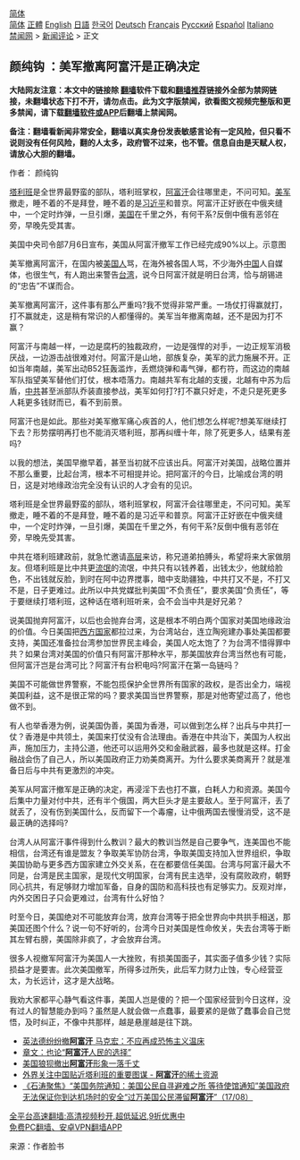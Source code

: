  <!-- 面包屑导航 --> <div class="breadcrumb"><!-- GTranslate: https://gtranslate.io/ -->  <div class="switcher notranslate">  <div class="selected">  <a href="#" onclick="return false;"> 简体</a>  </div>  <div class="option">  <a href="https://www.bannedbook.org" onclick="doGTranslate('zh-CN|zh-CN');jQuery('div.switcher div.selected a').html(jQuery(this).html());return false;" title="简体中文" class="nturl selected"> 简体</a>  <a href="https://www.bannedbook.org/zh-tw/" onclick="doGTranslate('zh-CN|zh-TW');jQuery('div.switcher div.selected a').html(jQuery(this).html());return false;" title="繁體中文" class="nturl"> 正體</a>  <a href="https://www.bannedbook.org/en/" onclick="doGTranslate('zh-CN|en');jQuery('div.switcher div.selected a').html(jQuery(this).html());return false;" title="English" class="nturl"> English</a>  <a href="https://www.bannedbook.org/ja/" onclick="doGTranslate('zh-CN|ja');jQuery('div.switcher div.selected a').html(jQuery(this).html());return false;" title="日本語" class="nturl"> 日語</a>  <a href="https://www.bannedbook.org/ko/" onclick="doGTranslate('zh-CN|ko');jQuery('div.switcher div.selected a').html(jQuery(this).html());return false;" title="한국어" class="nturl"> 한국어</a>  <a href="https://www.bannedbook.org/de/" onclick="doGTranslate('zh-CN|de');jQuery('div.switcher div.selected a').html(jQuery(this).html());return false;" title="Deutsch" class="nturl"> Deutsch</a>  <a href="https://www.bannedbook.org/fr/" onclick="doGTranslate('zh-CN|fr');jQuery('div.switcher div.selected a').html(jQuery(this).html());return false;" title="Français" class="nturl"> Français</a>  <a href="https://www.bannedbook.org/ru/" onclick="doGTranslate('zh-CN|ru');jQuery('div.switcher div.selected a').html(jQuery(this).html());return false;" title="Русский" class="nturl"> Русский</a>  <a href="https://www.bannedbook.org/es/" onclick="doGTranslate('zh-CN|es');jQuery('div.switcher div.selected a').html(jQuery(this).html());return false;" title="Español" class="nturl"> Español</a>  <a href="https://www.bannedbook.org/it/" onclick="doGTranslate('zh-CN|it');jQuery('div.switcher div.selected a').html(jQuery(this).html());return false;" title="Italiano" class="nturl"> Italiano</a>  </div>  </div>      <div class='breadcrumb-sub'><!-- Breadcrumb NavXT 6.3.0 --> <a href="https://www.bannedbook.org/" class="home">禁闻网</a> &gt; <a href="https://www.bannedbook.org/bnews/comments/" class="category">新闻评论</a> &gt; 正文</div></div><h2>颜纯钩 ：美军撤离阿富汗是正确决定</h2> <p class="notice"><b>大陆网友注意：本文中的链接除 <a href="https://github.com/bannedbook/fanqiang" >翻墙</a>软件下载和<a href="https://github.com/killgcd/justmysocks/blob/master/README.md">翻墙推荐</a>链接外全部为禁网链接，未翻墙状态下打不开，请勿点击。此为文字版禁闻，欲看图文视频完整版和更多禁闻，请下载<a href="https://github.com/bannedbook/fanqiang">翻墙软件或APP</a>后翻墙上禁闻网。</p><p>备注：翻墙看新闻非常安全，翻墙以真实身份发表敏感言论有一定风险，但只看不说则没有任何风险，翻的人太多，政府管不过来，也不管。信息自由是天赋人权，请放心大胆的翻墙。</b></p>  <div class="entry"> <p>作者： 颜纯钩</p> <p id="summary"><a href="https://www.bannedbook.org/bnews/tag/%e5%a1%94%e5%88%a9%e7%8f%ad/" class="st_tag internal_tag" rel="tag" title="标签 塔利班 下的日志">塔利班</a>是全世界最野蛮的部队，塔利班掌权，<a href="https://www.bannedbook.org/bnews/tag/%e9%98%bf%e5%af%8c%e6%b1%97/" class="st_tag internal_tag" rel="tag" title="标签 阿富汗 下的日志">阿富汗</a>会往哪里走，不问可知。<a href="https://www.bannedbook.org/bnews/tag/%e7%be%8e%e5%86%9b/" class="st_tag internal_tag" rel="tag" title="标签 美军 下的日志">美军</a>撤走，睡不着的不是拜登，睡不着的是<a href="https://www.bannedbook.org/bnews/tag/%e4%b9%a0%e8%bf%91%e5%b9%b3/" class="st_tag internal_tag" rel="tag" title="标签 习近平 下的日志">习近平</a>和普京。阿富汗正好嵌在中俄夹缝中，一个定时炸弹，一旦引爆，<a href="https://www.bannedbook.org/bnews/tag/%e7%be%8e%e5%9b%bd/" class="st_tag internal_tag" rel="tag" title="标签 美国 下的日志">美国</a>在千里之外，有何干系?反倒中俄有恶邻在旁，早晚先受其害。</p> <p id="conimg">美国中央司令部7月6日宣布，美国从阿富汗撤军工作已经完成90%以上。示意图</p> <p>美军撤离阿富汗，在国内被<a href="https://www.bannedbook.org/bnews/tag/%E7%BE%8E%E5%9B%BD%E4%BA%BA/" class="st_tag internal_tag" rel="tag" title="标签 美国人 下的日志">美国人</a>骂，在海外被各国人骂，不少海外<span class='wp_keywordlink_affiliate'><a href="https://www.bannedbook.org/" title="中国" target="_blank">中国</a></span>人自媒体，也很生气，有人跑出来警告<a href="https://www.bannedbook.org/bnews/tag/%e5%8f%b0%e6%b9%be/" class="st_tag internal_tag" rel="tag" title="标签 台湾 下的日志">台湾</a>，说今日阿富汗就是明日台湾，恰与胡锡进的“忠告”不谋而合。</p> <p>美军撤离阿富汗，这件事有那么严重吗?我不觉得非常严重。一场仗打得赢就打，打不赢就走，这是稍有常识的人都懂得的。美军当年撤离南越，还不是因为打不赢？</p>  <p>阿富汗与南越一样，一边是腐朽的独裁政府，一边是强悍的对手，一边正规军消极厌战，一边游击战很难对付。阿富汗是山地，部族复杂，美军的武力施展不开。正如当年南越，美军出动B52狂轰滥炸，丢燃烧弹和毒气弹，都冇符，而这边的南越军队指望美军替他们打仗，根本唔落力。南越共军有北越的支援，北越有中苏为后盾，<a href="https://www.bannedbook.org/bnews/tag/%e4%b8%ad%e5%85%b1/" class="st_tag internal_tag" rel="tag" title="标签 中共 下的日志">中共</a>甚至派部队乔装直接参战，美军如何打?打不赢只好走，不走只是死更多人耗更多钱财而已，看不到前景。</p> <p>阿富汗也是如此。那些对美军撤军痛心疾首的人，他们想怎么样呢?想美军继续打下去？形势摆明再打也不能消灭塔利班，那再纠缠十年，除了死更多人，结果有差吗?</p> <p>以我的想法，美国早撤早着，甚至当初就不应该出兵。阿富汗对美国，战略位置并不那么重要，比起台湾，根本不可相提并论。把阿富汗的今日，比喻成台湾的明日，这是对地缘政治完全没有认识的人才会有的见识。</p> <p>塔利班是全世界最野蛮的部队，塔利班掌权，阿富汗会往哪里走，不问可知。美军撤走，睡不着的不是拜登，睡不着的是习近平和普京。阿富汗正好嵌在中俄夹缝中，一个定时炸弹，一旦引爆，美国在千里之外，有何干系?反倒中俄有恶邻在旁，早晚先受其害。</p> <p>中共在塔利班建政前，就急忙邀请<span class='wp_keywordlink_affiliate'><a href="https://www.bannedbook.org/bnews/ccpdope/" title="中共高层内幕" target="_blank">高层</a></span>来访，称兄道弟拍膊头，希望将来大家做朋友。但塔利班是比中共更<span class='wp_keywordlink'><a href="https://www.bannedbook.org/forum11/topic282.html" title="禁片：评中国共产党的流氓本性" target="_blank">流氓</a></span>的流氓，中共只有以钱养着，出钱太少，他就给脸色，不出钱就反脸，到时在阿中边界搅事，暗中支助疆独，中共打又不是，不打又不是，日子更难过。此所以中共党媒批判美国“不负责任”，要求美国“负责任”，等于要继续打塔利班，这种话在塔利班听来，会不会当中共是好兄弟？</p>  <p>说美国抛弃阿富汗，以后也会抛弃台湾，这是根本不明白两个国家对美国地缘政治的价值。今日美国把<a href="https://www.bannedbook.org/bnews/tag/%e8%a5%bf%e6%96%b9%e5%9b%bd%e5%ae%b6/" class="st_tag internal_tag" rel="tag" title="标签 西方国家 下的日志">西方国家</a>都拉过来，为台湾站台，连立陶宛建办事处美国都要支持，美国还准备拉台湾参加世界民主峰会，美国人吃太饱了？为台湾不惜得罪中共？如果台湾对美国的价值只有阿富汗那种水平，那美国放弃台湾当然也有可能，但阿富汗岂是台湾可比？阿富汗有台积电吗?阿富汗在第一岛链吗？</p> <p>美国不可能做世界警察，不能包揽保护全世界所有国家的政权，是否出全力，端视美国利益，这不是很正常的吗？要求美国当世界警察，那是对他寄望过高了，他也做不到。</p> <p>有人也举香港为例，说美国伪善，美国为香港，可以做到怎么样？出兵与中共打一仗？香港是中共领土，美国来打仗没有合法理由。香港在中共治下，美国为人权出声，施加压力，主持公道，他还可以运用外交和金融武器，最多也就是这样。打金融战会伤了自己人，所以美国政府正力劝美商离开。为什么要求美商离开？就是准备日后与中共有更激烈的冲突。</p> <p>美军从阿富汗撤军是正确的决定，再浸淫下去也打不赢，白耗人力和资源。美国今后集中力量对付中共，还有半个俄国，两大巨头才是主要敌人。至于阿富汗，丢了就丢了，没有伤到美国什么，反而留下一个毒瘤，让中俄两国去慢慢消受，这不是最正确的选择吗?</p> <p>台湾人从阿富汗事件得到什么教训？最大的教训当然是自己要争气，连美国也不能相信，台湾还有谁是盟友？争取美军协防台湾，争取美国支持加入世界组织，争取美国协助与更多西方国家建立外交关系，在在都要信任美国。台湾与阿富汗最大不同是，台湾是民主国家，是现代文明国家，台湾有民主选举，没有腐败政府，朝野同心抗共，有足够财力增加军备，自身的国防和高科技也有足够实力。反观对岸，内外交困日子只会更难过，台湾有什么好怕？</p>  <p>时至今日，美国绝对不可能放弃台湾，放弃台湾等于把全世界向中共拱手相送，那美国还图个什么？说一句不好听的，台湾今日对美国是性命攸关，失去台湾等于断其左臂右膀，美国除非疯了，才会放弃台湾。</p> <p>很多人视撤军阿富汗为美国人一大挫败，有损美国面子，其实面子值多少钱？实际损益才是要害。此次美国撤军，所得多过所失，此后军力财力止蚀，专心经营亚太，为长远计，这才是大战略。</p> <p>我劝大家都平心静气看这件事，美国人岂是傻的？把一个国家经营到今日这样，没有过人的智慧能办到吗？虽然是人就会做一点蠢事，最要紧的是做了蠢事会自己觉悟，及时纠正，不像中共那样，越是悬崖越是往下跳。</p> <ul class='op-related-articles' title='相关阅读'> <li><a href='https://www.bannedbook.org/bnews/taiwannews/20210818/1608337.html' target='_blank'>英法德纷纷撤<b>阿富汗</b> 马克宏：不应再成恐怖主义温床</a></li> <li><a href='https://www.bannedbook.org/bnews/baitai/20210818/1608332.html' target='_blank'>章文：也论“<b>阿富汗</b>人民的选择”</a></li> <li><a href='https://www.bannedbook.org/bnews/baitai/20210818/1608331.html' target='_blank'>美国狼狈撤出<b>阿富汗</b>形象一落千丈</a></li> <li><a href='https://www.bannedbook.org/bnews/baitai/20210818/1608328.html' target='_blank'>外界关注中国贴近塔利班的重要图谋 - <b>阿富汗</b>的稀土资源</a></li> <li><a href='https://www.bannedbook.org/bnews/bannedvideo/20210818/1608324.html' target='_blank'>《石涛聚焦》“美国务院通知：美国公民自寻避难之所 等待使馆通知”美国政府无法保证你到达机场时的安全“过万美国公民滞留<b>阿富汗</b>”（17/08）</a></li> </ul> <p class="texttj"> <a href="https://github.com/bannedbook/fanqiang/wiki/V2ray%E6%9C%BA%E5%9C%BA" target="_blank">全平台高速翻墙:高清视频秒开,超低延迟,9折优惠中</a><br/> <a href="https://github.com/bannedbook/fanqiang/wiki/%E7%A6%81%E9%97%BB%E7%BD%91%E5%AE%89%E5%8D%93%E7%BF%BB%E5%A2%99%E6%96%B0%E9%97%BBAPP" target="_blank">免费PC翻墙、安卓VPN翻墙APP</a></p><p> 来源：作者脸书 </p> <a name='sharetosocial'></a>  <div style="margin-bottom:5px;padding-bottom:5px;clear:both"> <div id="archive-pix-1" class="banner-ads"> <!-- AuctionX Display platform tag START --> <div id="26318x728x90x621x_ADSLOT2" clicktrack="%%CLICK_URL_ESC%%"></div> <!-- AuctionX Display platform tag END --> </div> <div id="archive-pix-2" class="banner-ads"> <!-- AuctionX Display platform tag START --> <div id="26315x300x250x621x_ADSLOT2" clicktrack="%%CLICK_URL_ESC%%"></div> <!-- AuctionX Display platform tag END --> </div> </div>  <div id="archive-pix-1" class="banner-ads"> <!-- AuctionX Display platform tag START --> <div id="26318x728x90x621x_ADSLOT3" clicktrack="%%CLICK_URL_ESC%%"></div> <!-- AuctionX Display platform tag END --> </div> </div><!--END ENTRY--> 